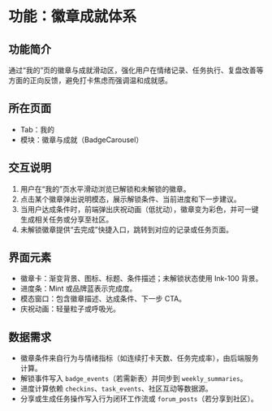# 功能：徽章成就体系

## 功能简介
通过“我的”页的徽章与成就滑动区，强化用户在情绪记录、任务执行、复盘改善等方面的正向反馈，避免打卡焦虑而强调温和成就感。

## 所在页面
- Tab：我的
- 模块：徽章与成就（BadgeCarousel）

## 交互说明
1. 用户在“我的”页水平滑动浏览已解锁和未解锁的徽章。
2. 点击某个徽章弹出说明模态，展示解锁条件、当前进度和下一步建议。
3. 当用户达成条件时，前端弹出庆祝动画（低扰动），徽章变为彩色，并可一键生成相关任务或分享至社区。
4. 未解锁徽章提供“去完成”快捷入口，跳转到对应的记录或任务页面。

## 界面元素
- 徽章卡：渐变背景、图标、标题、条件描述；未解锁状态使用 Ink-100 背景。
- 进度条：Mint 或品牌蓝表示完成度。
- 模态窗口：包含徽章描述、达成条件、下一步 CTA。
- 庆祝动画：轻量粒子或呼吸光。

## 数据需求
- 徽章条件来自行为与情绪指标（如连续打卡天数、任务完成率），由后端服务计算。
- 解锁事件写入 `badge_events`（若需新表）并同步到 `weekly_summaries`。
- 进度计算依赖 `checkins`、`task_events`、社区互动等数据源。
- 分享或生成任务操作写入行为闭环工作流或 `forum_posts`（若分享到社区）。
